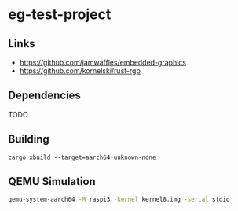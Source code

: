 # eg-test-project

## Links

- https://github.com/jamwaffles/embedded-graphics
- https://github.com/kornelski/rust-rgb

## Dependencies

TODO

## Building

```
cargo xbuild --target=aarch64-unknown-none
```

## QEMU Simulation

```bash
qemu-system-aarch64 -M raspi3 -kernel kernel8.img -serial stdio
```
